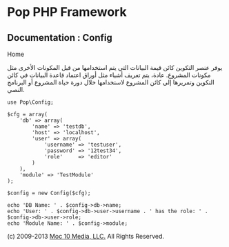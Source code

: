 Pop PHP Framework
=================

Documentation : Config
----------------------

Home

يوفر عنصر التكوين كائن قيمة البيانات التي يتم استخدامها من قبل المكونات
الأخرى مثل مكونات المشروع. عادة، يتم تعريف أشياء مثل أوراق اعتماد قاعدة
البيانات في كائن التكوين وتمريرها إلى كائن المشروع لاستخدامها خلال دورة
حياة المشروع أو البرنامج النصي.

    use Pop\Config;

    $cfg = array(
        'db' => array(
            'name' => 'testdb',
            'host' => 'localhost',
            'user' => array(
                'username' => 'testuser',
                'password' => '12test34',
                'role'     => 'editor'
            )
        ),
        'module' => 'TestModule'
    );

    $config = new Config($cfg);

    echo 'DB Name: ' . $config->db->name;
    echo 'User: ' . $config->db->user->username . ' has the role: ' . $config->db->user->role;
    echo 'Module Name: ' . $config->module;

\(c) 2009-2013 [Moc 10 Media, LLC.](http://www.moc10media.com) All
Rights Reserved.

